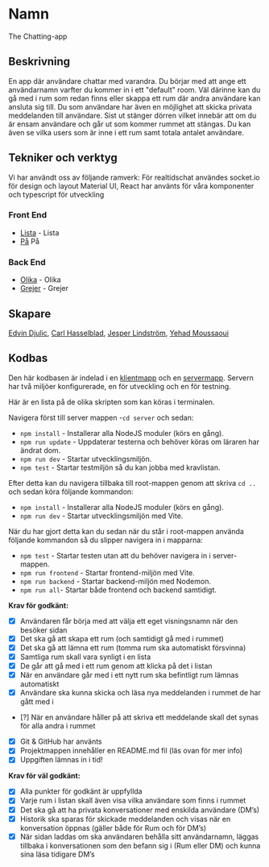 # Namn

The Chatting-app

## Beskrivning

En app där användare chattar med varandra. Du börjar med att ange ett användarnamn varfter du kommer in i ett "default" room. Väl därinne kan du gå med i rum som redan finns eller skappa ett rum där andra användare kan ansluta sig till. Du som användare har även en möjlighet att skicka privata meddelanden till användare. Sist ut stänger dörren vilket innebär att om du är ensam användare och går ut som kommer rummet att stängas. Du kan även se vilka users som är inne i ett rum samt totala antalet användare.

## Tekniker och verktyg

Vi har användt oss av följande ramverk: För realtidschat användes socket.io för design och layout Material UI, React har använts för våra komponenter och typescript för utveckling

### Front End

- [Lista](https://) - Lista
- [På](https://) På

### Back End

- [Olika](https://) - Olika
- [Grejer](https://) - Grejer

## Skapare

[Edvin Djulic](https://github.com/Edvindjulic), [Carl Hasselblad](https://github.com/lysmac), [Jesper Lindström](https://github.com/Jesper-Lindstrom), [Yehad Moussaoui](https://github.com/ye-mou)

## Kodbas

Den här kodbasen är indelad i en [klientmapp](./client/) och en [servermapp](./server/).
Servern har två miljöer konfigurerade, en för utveckling och en för testning.

Här är en lista på de olika skripten som kan köras i terminalen.

Navigera först till server mappen -`cd server` och sedan:

- `npm install` - Installerar alla NodeJS moduler (körs en gång).
- `npm run update` - Uppdaterar testerna och behöver köras om läraren har ändrat dom.
- `npm run dev` - Startar utvecklingsmiljön.
- `npm test` - Startar testmiljön så du kan jobba med kravlistan.

Efter detta kan du navigera tillbaka till root-mappen genom att skriva `cd ..` och sedan köra följande kommandon:

- `npm install` - Installerar alla NodeJS moduler (körs en gång).
- `npm run dev` - Startar utvecklingsmiljön med Vite.

När du har gjort detta kan du sedan när du står i root-mappen använda följande kommandon så du slipper navigera in i mapparna:

- `npm test` - Startar testen utan att du behöver navigera in i server-mappen.
- `npm run frontend` - Startar frontend-miljön med Vite.
- `npm run backend` - Startar backend-miljön med Nodemon.
- `npm run all`- Startar både frontend och backend samtidigt.

**Krav för godkänt:**

- [x] Användaren får börja med att välja ett eget visningsnamn när den besöker sidan
- [x] Det ska gå att skapa ett rum (och samtidigt gå med i rummet)
- [x] Det ska gå att lämna ett rum (tomma rum ska automatiskt försvinna)
- [x] Samtliga rum skall vara synligt i en lista
- [x] De går att gå med i ett rum genom att klicka på det i listan
- [x] När en användare går med i ett nytt rum ska befintligt rum lämnas automatiskt
- [x] Användare ska kunna skicka och läsa nya meddelanden i rummet de har gått med i
- [?] När en användare håller på att skriva ett meddelande skall det synas för alla andra i rummet
- [x] Git & GitHub har använts
- [x] Projektmappen innehåller en README.md fil (läs ovan för mer info)
- [x] Uppgiften lämnas in i tid!

**Krav för väl godkänt:**

- [x] Alla punkter för godkänt är uppfyllda
- [x] Varje rum i listan skall även visa vilka användare som finns i rummet
- [x] Det ska gå att ha privata konversationer med enskilda användare (DM’s)
- [x] Historik ska sparas för skickade meddelanden och visas när en konversation öppnas (gäller både för Rum och för DM’s)
- [x] När sidan laddas om ska användaren behålla sitt användarnamn, läggas tillbaka i konversationen som den befann sig i (Rum eller DM) och kunna sina läsa tidigare DM’s
